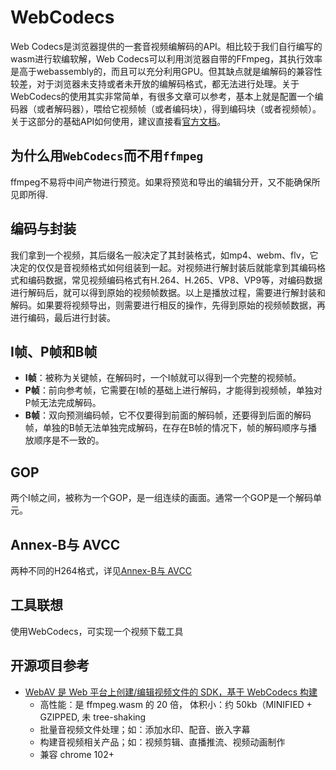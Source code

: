 # WebCodecs

Web Codecs是浏览器提供的一套音视频编解码的API。相比较于我们自行编写的wasm进行软编软解，Web Codecs可以利用浏览器自带的FFmpeg，其执行效率是高于webassembly的，而且可以充分利用GPU。但其缺点就是编解码的兼容性较差，对于浏览器未支持或者未开放的编解码格式，都无法进行处理。关于WebCodecs的使用其实非常简单，有很多文章可以参考，基本上就是配置一个编码器（或者解码器），喂给它视频帧（或者编码块），得到编码块（或者视频帧）。关于这部分的基础API如何使用，建议直接看[官方文档](https://developer.mozilla.org/en-US/docs/Web/API/WebCodecs_API)。

## 为什么用`WebCodecs`而不用`ffmpeg`

ffmpeg不易将中间产物进行预览。如果将预览和导出的编辑分开，又不能确保所见即所得.

## 编码与封装

我们拿到一个视频，其后缀名一般决定了其封装格式，如mp4、webm、flv，它决定的仅仅是音视频格式如何组装到一起。对视频进行解封装后就能拿到其编码格式和编码数据，常见视频编码格式有H.264、H.265、VP8、VP9等，对编码数据进行解码后，就可以得到原始的视频帧数据。以上是播放过程，需要进行解封装和解码。如果要将视频导出，则需要进行相反的操作，先得到原始的视频帧数据，再进行编码，最后进行封装。

## I帧、P帧和B帧

- **I帧**：被称为关键帧，在解码时，一个I帧就可以得到一个完整的视频帧。
- **P帧**：前向参考帧，它需要在I帧的基础上进行解码，才能得到视频帧，单独对P帧无法完成解码。
- **B帧**：双向预测编码帧，它不仅要得到前面的解码帧，还要得到后面的解码帧，单独的B帧无法单独完成解码，在存在B帧的情况下，帧的解码顺序与播放顺序是不一致的。

## GOP

两个I帧之间，被称为一个GOP，是一组连续的画面。通常一个GOP是一个解码单元。

## Annex-B与 AVCC

两种不同的H264格式，详见[Annex-B与 AVCC](https://zhuanlan.zhihu.com/p/347039175)


## 工具联想

使用WebCodecs，可实现一个视频下载工具

## 开源项目参考

- [WebAV 是 Web 平台上创建/编辑视频文件的 SDK，基于 WebCodecs 构建](https://github.com/bilibili/WebAV)
  - 高性能：是 ffmpeg.wasm 的 20 倍， 体积小：约 50kb（MINIFIED + GZIPPED, 未 tree-shaking
  - 批量音视频文件处理；如：添加水印、配音、嵌入字幕
  - 构建音视频相关产品；如：视频剪辑、直播推流、视频动画制作
  - 兼容 chrome 102+
